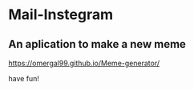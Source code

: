 # Mail-Instegram

## An aplication to make a new meme

https://omergal99.github.io/Meme-generator/

have fun!


